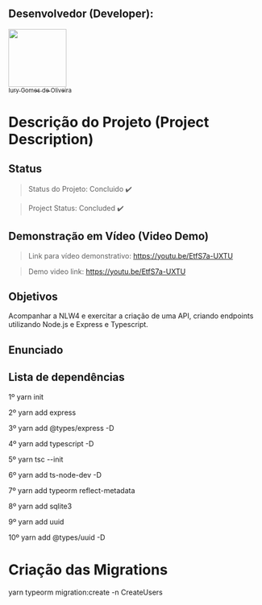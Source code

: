 <p align="center">
  <img src="">
</p>

## Desenvolvedor (Developer):

[<img src="https://avatars3.githubusercontent.com/u/30157522?s=460&u=30d3397df3e4655b6fa8047ac27052569cf7db78&v=4" width=115><br><sub>Iury Gomes de Oliveira</sub>](https://github.com/iurygdeoliveira)

# Descrição do Projeto (Project Description)

## Status

> Status do Projeto: Concluido :heavy_check_mark:

> Project Status: Concluded :heavy_check_mark:

## Demonstração em Vídeo (Video Demo)

> Link para vídeo demonstrativo: https://youtu.be/EtfS7a-UXTU

> Demo video link: https://youtu.be/EtfS7a-UXTU

## Objetivos

Acompanhar a NLW4 e exercitar a criação de uma API, criando endpoints utilizando Node.js e Express e Typescript.

## Enunciado



## Lista de dependências

1º yarn init

2º yarn add express

3º yarn add @types/express -D

4º yarn add typescript -D

5º yarn tsc --init

6º yarn add ts-node-dev -D 

7º yarn add typeorm reflect-metadata

8º yarn add sqlite3

9º yarn add uuid

10º yarn add @types/uuid -D

# Criação das Migrations

yarn typeorm migration:create -n CreateUsers